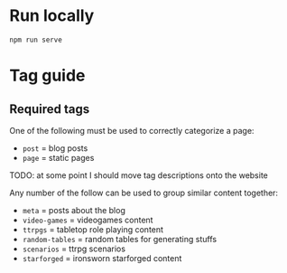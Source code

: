 # Run locally
`npm run serve`

# Tag guide

## Required tags
One of the following must be used to correctly categorize a page:
* `post` = blog posts
* `page` = static pages

TODO: at some point I should move tag descriptions onto the website

Any number of the follow can be used to group similar content together:
* `meta` = posts about the blog
* `video-games` = videogames content
* `ttrpgs` = tabletop role playing content
* `random-tables` = random tables for generating stuffs
* `scenarios` = ttrpg scenarios
* `starforged` = ironsworn starforged content